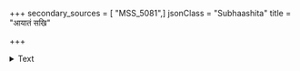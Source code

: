 +++
secondary_sources = [ "MSS_5081",]
jsonClass = "Subhaashita"
title = "आयातं सखि"

+++

<details><summary>Text</summary>

आयातं सखि दयितं चिरात् प्रवासात् क्षामाङ्गं तव विरहानलेन तप्तम्।  
सद्योऽमुं निजमृदुलाङ्गसङ्गदानात् संतृप्तिं नय भव संमुखी किमेवम्॥
</details>
